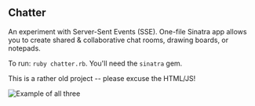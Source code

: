 Chatter
--------

An experiment with Server-Sent Events (SSE). One-file Sinatra app allows you to create shared & collaborative chat rooms, drawing boards, or notepads.

To run: `ruby chatter.rb`. You'll need the `sinatra` gem.

This is a rather old project -- please excuse the HTML/JS!

![Example of all three](http://danhassin.com/img/chatter.png)